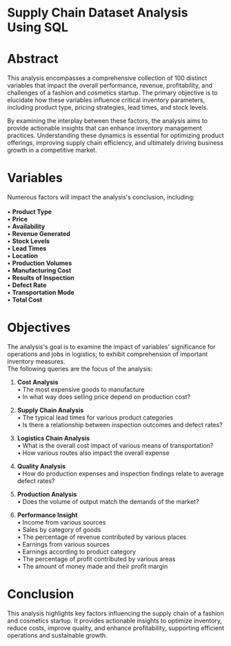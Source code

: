 # Supply Chain Dataset Analysis Using SQL

# Abstract
This analysis encompasses a comprehensive collection of 100 distinct variables that impact the overall performance, revenue, profitability, and challenges of a fashion and cosmetics startup. The primary objective is to elucidate how these variables influence critical inventory parameters, including product type, pricing strategies, lead times, and stock levels.

By examining the interplay between these factors, the analysis aims to provide actionable insights that can enhance inventory management practices. Understanding these dynamics is essential for optimizing product offerings, improving supply chain efficiency, and ultimately driving business growth in a competitive market.

# Variables
Numerous factors will impact the analysis's conclusion, including: <br/>
<br/>
• **Product Type** <br/>
• **Price**<br/>
• **Availability**<br/>
• **Revenue Generated**<br/>
• **Stock Levels**<br/>
• **Lead Times**<br/>
• **Location**<br/>
• **Production Volumes**<br/>
• **Manufacturing Cost**<br/>
• **Results of Inspection**<br/>
• **Defect Rate**<br/>
• **Transportation Mode**<br/>
• **Total Cost**<br/>

# Objectives
The analysis's goal is to examine the impact of variables' significance for operations and jobs in logistics; to exhibit comprehension of important inventory measures.<br/>
The following queries are the focus of the analysis:

1. **Cost Analysis** <br/>
• The most expensive goods to manufacture <br/>
• In what way does selling price depend on production cost? <br/>

2. **Supply Chain Analysis** <br/>
• The typical lead times for various product categories <br/>
• Is there a relationship between inspection outcomes and defect rates? <br/>

3. **Logistics Chain Analysis** <br/>
• What is the overall cost impact of various means of transportation? <br/>
• How various routes also impact the overall expense <br/>

4. **Quality Analysis** <br/>
• How do production expenses and inspection findings relate to average defect rates? <br/>

5. **Production Analysis** <br/>
• Does the volume of output match the demands of the market? <br/>
   
6. **Performance Insight** <br/>
• Income from various sources <br/>
• Sales by category of goods <br/>
• The percentage of revenue contributed by various places <br/>
• Earnings from various sources <br/>
• Earnings according to product category <br/>
• The percentage of profit contributed by various areas <br/>
• The amount of money made and their profit margin <br/>

# Conclusion
This analysis highlights key factors influencing the supply chain of a fashion and cosmetics startup. It provides actionable insights to optimize inventory, reduce costs, improve quality, and enhance profitability, supporting efficient operations and sustainable growth.


